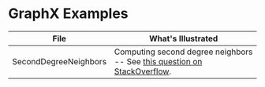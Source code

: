 # GraphX Examples

| File                  | What's Illustrated    |
|-----------------------|-----------------------|
| SecondDegreeNeighbors | Computing second degree neighbors -- See [this question on StackOverflow](http://stackoverflow.com/questions/25147768/spark-graphx-how-to-travers-a-graph-to-create-a-graph-of-second-degree-neighbor). |
